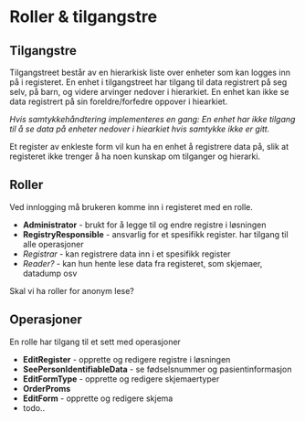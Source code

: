 # Roller & tilgangstre

## Tilgangstre

Tilgangstreet  består av en hierarkisk liste over enheter som kan logges inn på i registeret. En enhet i tilgangstreet har tilgang til data registrert på seg selv, på barn, og videre arvinger nedover i hierarkiet. En enhet kan ikke se data registrert på sin foreldre/forfedre oppover i hiearkiet.

*Hvis samtykkehåndtering implementeres en gang: En enhet har ikke tilgang til å se data på enheter nedover i hiearkiet hvis samtykke ikke er gitt.*

Et register av enkleste form vil kun ha en enhet å registrere data på, slik at registeret ikke trenger å ha noen kunskap om tilganger og hierarki.

## Roller

Ved innlogging må brukeren komme inn i registeret med en rolle.

* **Administrator** - brukt for å legge til og endre registre i løsningen
* **RegistryResponsible** - ansvarlig for et spesifikk register. har tilgang til alle operasjoner
* *Registrar* - kan registrere data inn i et spesifikk register
* *Reader?* - kan hun hente lese data fra registeret, som skjemaer, datadump osv

Skal vi ha roller for anonym lese?

## Operasjoner

En rolle har tilgang til et sett med operasjoner

* **EditRegister** - opprette og redigere registre i løsningen
* **SeePersonIdentifiableData** - se fødselsnummer og pasientinformasjon
* **EditFormType** - opprette og redigere skjemaertyper
* **OrderProms**
* **EditForm** - opprette og redigere skjema
* todo..

